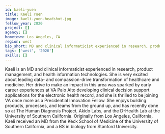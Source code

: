 ```yaml
---
id: kaeli-yuen
title: Kaeli Yuen
image: kaeli-yuen-headshot.jpg
fellow_year: 2020
project: []
agency: []
hometown: Los Angeles, CA
region: west
bio_short: MD and clinical informaticist experienced in research, product management, and health information technologies. Excited about leading data- and compassion-driven transformation of healthcare and medicine.
tags: ['west', '2020']
skills: []
---
```


Kaeli is an MD and clinical informaticist experienced in research, product management, and health information technologies. She is very excited about leading data- and compassion-drive transformation of healthcare and medicine. Her drive to make an impact in this area was sparked by early career experiences at VA Palo Alto developing clinical decision support applications for the electronic health record, and she is thrilled to be joining VA once more as a Presidential Innovation Fellow. She enjoys building products, processes, and teams from the ground up, and has recently done so at The Human Diagnosis Project, Akido Labs, and the D-Health Lab at the University of Southern California.  Originally from Los Angeles, California, Kaeli received an MD from the Keck School of Medicine of the University of Southern California, and a BS in biology from Stanford University.
